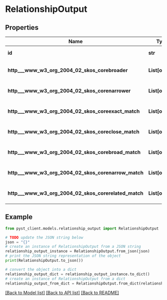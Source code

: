 # RelationshipOutput


## Properties

Name | Type | Description | Notes
------------ | ------------- | ------------- | -------------
**id** | **str** | https://www.w3.org/TR/json-ld/#node-identifiers | 
**http___www_w3_org_2004_02_skos_corebroader** | **List[object]** | https://www.w3.org/TR/skos-primer/#sechierarchy | [optional] [default to []]
**http___www_w3_org_2004_02_skos_corenarrower** | **List[object]** | https://www.w3.org/TR/skos-primer/#sechierarchy | [optional] [default to []]
**http___www_w3_org_2004_02_skos_coreexact_match** | **List[object]** | https://www.w3.org/TR/skos-primer/#secassociative | [optional] [default to []]
**http___www_w3_org_2004_02_skos_coreclose_match** | **List[object]** | https://www.w3.org/TR/skos-primer/#secassociative | [optional] [default to []]
**http___www_w3_org_2004_02_skos_corebroad_match** | **List[object]** | https://www.w3.org/TR/skos-primer/#secassociative | [optional] [default to []]
**http___www_w3_org_2004_02_skos_corenarrow_match** | **List[object]** | https://www.w3.org/TR/skos-primer/#secassociative | [optional] [default to []]
**http___www_w3_org_2004_02_skos_corerelated_match** | **List[object]** | https://www.w3.org/TR/skos-primer/#secassociative | [optional] [default to []]

## Example

```python
from pyst_client.models.relationship_output import RelationshipOutput

# TODO update the JSON string below
json = "{}"
# create an instance of RelationshipOutput from a JSON string
relationship_output_instance = RelationshipOutput.from_json(json)
# print the JSON string representation of the object
print(RelationshipOutput.to_json())

# convert the object into a dict
relationship_output_dict = relationship_output_instance.to_dict()
# create an instance of RelationshipOutput from a dict
relationship_output_from_dict = RelationshipOutput.from_dict(relationship_output_dict)
```
[[Back to Model list]](../README.md#documentation-for-models) [[Back to API list]](../README.md#documentation-for-api-endpoints) [[Back to README]](../README.md)


